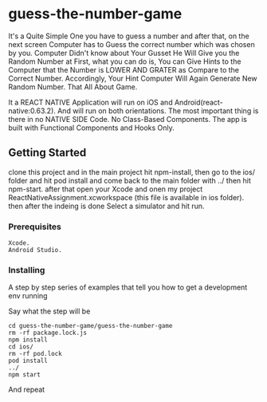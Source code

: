 # guess-the-number-game

It's a Quite Simple One you have to guess a number and after that, on the next screen Computer has to Guess the correct number which was chosen by you.
Computer Didn't know about Your Gusset He Will Give you the Random Number at First, what you can do is, You can Give Hints to the Computer that the Number is LOWER AND GRATER as Compare to the Correct Number.
Accordingly, Your Hint Computer Will Again Generate New Random Number.
That All About Game.

It a REACT NATIVE Application will run on iOS and Android(react-native:0.63.2).
And will run on both orientations.
The most important thing is there in no NATIVE SIDE Code.
No Class-Based Components.
The app is built with Functional Components and Hooks Only.

## Getting Started

clone this project 
and in the main project hit npm-install,
then go to the ios/ folder and hit pod install and come back to the main folder with ../
then hit npm-start.
after that open your Xcode and onen my project ReactNativeAssignment.xcworkspace (this file is available in ios folder).
then after the indeing is done Select a simulator and hit run.

### Prerequisites

```
Xcode.
Android Studio.
```

### Installing

A step by step series of examples that tell you how to get a development env running

Say what the step will be

```
cd guess-the-number-game/guess-the-number-game
rm -rf package.lock.js
npm install
cd ios/
rm -rf pod.lock
pod install
../
npm start
```

And repeat

